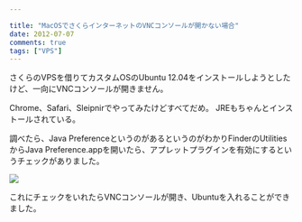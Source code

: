 ```yaml
---

title: "MacOSでさくらインターネットのVNCコンソールが開かない場合"
date: 2012-07-07
comments: true
tags: ["VPS"]
---
```

さくらのVPSを借りてカスタムOSのUbuntu 12.04をインストールしようとしたけど、一向にVNCコンソールが開きません。

<!--more-->

Chrome、Safari、Sleipnirでやってみたけどすべてだめ。
JREもちゃんとインストールされている。

調べたら、Java PreferenceというのがあるというのがわかりFinderのUtilitiesからJava Preference.appを開いたら、アプレットプラグインを有効にするというチェックがありました。

![](http://cdn-ak.f.st-hatena.com/images/fotolife/m/mursts/20120707/20120707150522.jpg)

これにチェックをいれたらVNCコンソールが開き、Ubuntuを入れることができました。


